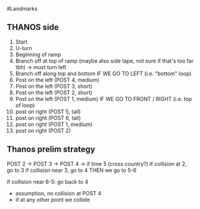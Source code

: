 #Landmarks
## THANOS side
1. Start
2. U-turn
3. Beginning of ramp
4. Branch off at top of ramp (maybe also side tape, not sure if that's too far tbh) -> must turn left
5. Branch off along top and bottom 
IF WE GO TO LEFT (i.e. "bottom" loop)
6. Post on the left (POST 4, medium)
7. Post on the left (POST 3, short)
8. Post on the left (POST 2, short)
9. Post on the left (POST 1, medium)
IF WE GO TO FRONT / RIGHT (i.e. top of loop)
6. post on right (POST 5, tall)
7. post on right (POST 6, tall)
8. post on right (POST 1, medium)
9. post on right (POST 2)


## Thanos prelim strategy
POST 2 -> POST 3 -> POST 4 -> if time 5 (cross country?)
if collision at 2, go to 3
if collision near 3, go to 4
THEN we go to 5-6

if collision near 6-5: go back to 4

* assumption, no collision at POST 4
* if at any other point we collide 

